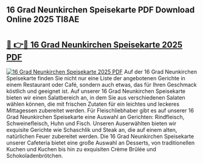 ## 16 Grad Neunkirchen Speisekarte PDF Download Online 2025 TI8AE

# <h2><a href="http://gcd3eet.nevu.top/?p=16+Grad+Neunkirchen+Speisekarte">🔗 👉🔴 16 Grad Neunkirchen Speisekarte 2025 PDF</a></h2>

[![16 Grad Neunkirchen Speisekarte 2025 PDF](https://i.imgur.com/dBaPXMq.png)](http://gcd3eet.nevu.top/?p=16+Grad+Neunkirchen+Speisekarte)
Auf der 16 Grad Neunkirchen Speisekarte finden Sie nicht nur eine Liste der angebotenen Gerichte in einem Restaurant oder Café, sondern auch etwas, das für Ihren Geschmack köstlich und geeignet ist. Auf unserer 16 Grad Neunkirchen Speisekarte bieten wir einen Salatbereich an, in dem Sie aus verschiedenen Salaten wählen können, die mit frischen Zutaten für ein leichtes und leckeres Mittagessen zubereitet werden. Für Fleischliebhaber gibt es auf unserer 16 Grad Neunkirchen Speisekarte eine Auswahl an Gerichten: Rindfleisch, Schweinefleisch, Huhn und Fisch. Unseren Auserwählten bieten wir exquisite Gerichte wie Schaschlik und Steak an, die auf einem alten, natürlichen Feuer zubereitet werden. Die 16 Grad Neunkirchen Speisekarte unserer Cafeteria bietet eine große Auswahl an Desserts, von traditionellen Kuchen und Kuchen bis hin zu exquisiten Crème Brûlée und Schokoladenbrötchen.
